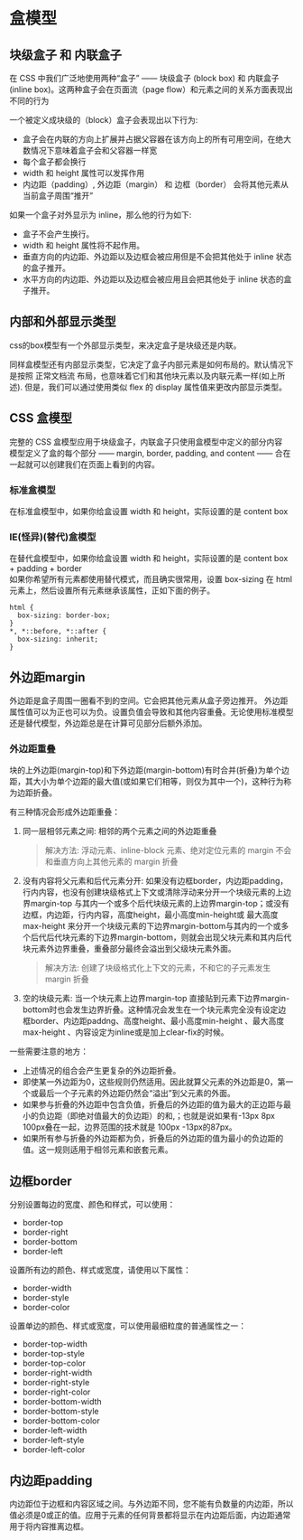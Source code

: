 # 盒模型

## 块级盒子 和 内联盒子
在 CSS 中我们广泛地使用两种“盒子” —— 块级盒子 (block box) 和 内联盒子 (inline box)。这两种盒子会在页面流（page flow）和元素之间的关系方面表现出不同的行为

一个被定义成块级的（block）盒子会表现出以下行为:
* 盒子会在内联的方向上扩展并占据父容器在该方向上的所有可用空间，在绝大数情况下意味着盒子会和父容器一样宽
* 每个盒子都会换行
* width 和 height 属性可以发挥作用
* 内边距（padding）, 外边距（margin） 和 边框（border） 会将其他元素从当前盒子周围“推开”

如果一个盒子对外显示为 inline，那么他的行为如下:
* 盒子不会产生换行。
*  width 和 height 属性将不起作用。
* 垂直方向的内边距、外边距以及边框会被应用但是不会把其他处于 inline 状态的盒子推开。
* 水平方向的内边距、外边距以及边框会被应用且会把其他处于 inline 状态的盒子推开。


## 内部和外部显示类型
css的box模型有一个外部显示类型，来决定盒子是块级还是内联。  

同样盒模型还有内部显示类型，它决定了盒子内部元素是如何布局的。默认情况下是按照 正常文档流 布局，也意味着它们和其他块元素以及内联元素一样(如上所述). 但是，我们可以通过使用类似  flex 的 display 属性值来更改内部显示类型。


## CSS 盒模型
完整的 CSS 盒模型应用于块级盒子，内联盒子只使用盒模型中定义的部分内容  
模型定义了盒的每个部分 —— margin, border, padding, and content —— 合在一起就可以创建我们在页面上看到的内容。


 ### 标准盒模型
在标准盒模型中，如果你给盒设置 width 和 height，实际设置的是 content box


 ### IE(怪异)(替代)盒模型
在替代盒模型中，如果你给盒设置 width 和 height，实际设置的是 content box + padding + border  
如果你希望所有元素都使用替代模式，而且确实很常用，设置 box-sizing 在 html 元素上，然后设置所有元素继承该属性，正如下面的例子。
```
html {
  box-sizing: border-box;
}
*, *::before, *::after {
  box-sizing: inherit;
}
```

## 外边距margin
外边距是盒子周围一圈看不到的空间。它会把其他元素从盒子旁边推开。 外边距属性值可以为正也可以为负。设置负值会导致和其他内容重叠。无论使用标准模型还是替代模型，外边距总是在计算可见部分后额外添加。


### 外边距重叠
块的上外边距(margin-top)和下外边距(margin-bottom)有时合并(折叠)为单个边距，其大小为单个边距的最大值(或如果它们相等，则仅为其中一个)，这种行为称为边距折叠。

有三种情况会形成外边距重叠：
1. 同一层相邻元素之间: 相邻的两个元素之间的外边距重叠
    > 解决方法: 浮动元素、inline-block 元素、绝对定位元素的 margin 不会和垂直方向上其他元素的 margin 折叠 
2. 没有内容将父元素和后代元素分开: 如果没有边框border，内边距padding，行内内容，也没有创建块级格式上下文或清除浮动来分开一个块级元素的上边界margin-top 与其内一个或多个后代块级元素的上边界margin-top；或没有边框，内边距，行内内容，高度height，最小高度min-height或 最大高度max-height 来分开一个块级元素的下边界margin-bottom与其内的一个或多个后代后代块元素的下边界margin-bottom，则就会出现父块元素和其内后代块元素外边界重叠，重叠部分最终会溢出到父级块元素外面。
    > 解决方法: 创建了块级格式化上下文的元素，不和它的子元素发生 margin 折叠
3. 空的块级元素: 当一个块元素上边界margin-top 直接贴到元素下边界margin-bottom时也会发生边界折叠。这种情况会发生在一个块元素完全没有设定边框border、内边距paddng、高度height、最小高度min-height 、最大高度max-height 、内容设定为inline或是加上clear-fix的时候。

一些需要注意的地方：
* 上述情况的组合会产生更复杂的外边距折叠。
* 即使某一外边距为0，这些规则仍然适用。因此就算父元素的外边距是0，第一个或最后一个子元素的外边距仍然会“溢出”到父元素的外面。
* 如果参与折叠的外边距中包含负值，折叠后的外边距的值为最大的正边距与最小的负边距（即绝对值最大的负边距）的和,；也就是说如果有-13px 8px 100px叠在一起，边界范围的技术就是 100px -13px的87px。
* 如果所有参与折叠的外边距都为负，折叠后的外边距的值为最小的负边距的值。这一规则适用于相邻元素和嵌套元素。


## 边框border
分别设置每边的宽度、颜色和样式，可以使用：
* border-top
* border-right
* border-bottom
* border-left

设置所有边的颜色、样式或宽度，请使用以下属性：
* border-width
* border-style
* border-color

设置单边的颜色、样式或宽度，可以使用最细粒度的普通属性之一：
* border-top-width
* border-top-style
* border-top-color
* border-right-width
* border-right-style
* border-right-color
* border-bottom-width
* border-bottom-style
* border-bottom-color
* border-left-width
* border-left-style
* border-left-color


## 内边距padding
内边距位于边框和内容区域之间。与外边距不同，您不能有负数量的内边距，所以值必须是0或正的值。应用于元素的任何背景都将显示在内边距后面，内边距通常用于将内容推离边框。

